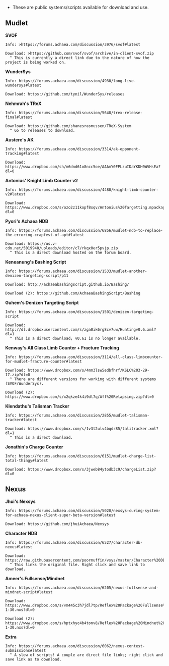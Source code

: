 * These are public systems/scripts available for download and use.

 ## Mudlet
  
  **SVOF**
  
    Info: >https://forums.achaea.com/discussion/3976/svof#latest
  
    Download: >https://github.com/svof/svof/archive/in-client-svof.zip
      ^ This is currently a direct link due to the nature of how the project is being worked on.
  
  **WunderSys**
  
    Info: https://forums.achaea.com/discussion/4930/long-live-wundersys#latest
  
    Download: https://github.com/tynil/WunderSys/releases
  
  **Nehmrah's TReX**
  
    Info: https://forums.achaea.com/discussion/5648/trex-release-final#latest
  
    Download: https://github.com/shanesrasmussen/TReX-System
      ^ Go to releases to download.
 
   **Austere's AK**
  
    Info: https://forums.achaea.com/discussion/3314/ak-opponent-tracking#latest
  
    Download: https://www.dropbox.com/sh/m6dnd61o8ncc5oe/AAAmY0FPLzuIDaYKDH0WVHsEa?dl=0
    
  **Antonius' Knight Limb Counter v2**
  
    Info: https://forums.achaea.com/discussion/4480/knight-limb-counter-v2#latest
  
    Download: https://www.dropbox.com/s/ozo2z11kopf8xqv/Antonius%20Targetting.mpackage.zip?dl=0
  
  **Pyori's Achaea NDB**
  
    Info: https://forums.achaea.com/discussion/6856/mudlet-ndb-to-replace-the-erroring-crapfest-of-apt#latest
  
    Download: https://us.v-cdn.net/5019940/uploads/editor/c7/rkqx0er5pvjp.zip
      ^ This is a direct download hosted on the forum board.
	
  **Keneanung's Bashing Script**
  
    Info: https://forums.achaea.com/discussion/1533/mudlet-another-denizen-targeting-script/p11
  
    Download: http://achaeabashingscript.github.io/Bashing/
  
    Download (2): https://github.com/AchaeaBashingScript/Bashing
  
  **Guhem's Denizen Targeting Script**
  
    Info: https://forums.achaea.com/discussion/1501/denizen-targeting-script
  
    Download: http://dl.dropboxusercontent.com/s/zga0ik6rg8cv7uw/Huntingv0.6.xml?dl=1
      ^ This is a direct download; v0.61 is no longer available.
      
  **Kenway's All Class Limb Counter + Fracture Tracking**
  
    Info: https://forums.achaea.com/discussion/3114/all-class-limbcounter-for-mudlet-fracture-counter#latest
  
    Download: https://www.dropbox.com/s/4mm3lsw5edbfhrf/KSLC%203-29-17.zip?dl=0
      ^ There are different versions for working with different systems (SVOF/WunderSys).
  
    Download (2): https://www.dropbox.com/s/x2qkze4k4i9dl7q/Aff%20Relapsing.zip?dl=0
  
  **Klendathu's Talisman Tracker**
  
    Info: https://forums.achaea.com/discussion/2855/mudlet-talisman-tracker#latest
  
    Download: https://www.dropbox.com/s/1v3t2ulv4bqdr85/talitracker.xml?dl=1
      ^ This is a direct download.
  
  **Jonathin's Charge Counter**
  
    Info: https://forums.achaea.com/discussion/6151/mudlet-charge-list-total-thingy#latest
  
    Download: https://www.dropbox.com/s/3jweb84ytodb3c9/chargeList.zip?dl=0
    
## Nexus

  **Jhui's Nexsys**
  
    Info: https://forums.achaea.com/discussion/5020/nexsys-curing-system-for-achaea-nexus-client-super-beta-version#latest
  
    Download: https://github.com/jhuiAchaea/Nexsys
  
  **Character NDB**
  
    Info: https://forums.achaea.com/discussion/6527/character-db-nexus#latest
  
    Download: https://raw.githubusercontent.com/poormuffin/vsys/master/Character%20DB.nxs
      ^ This links the original file. Right click and save link to download.
	
  **Ameer's Fullsense/Mindnet**
  
    Info: https://forums.achaea.com/discussion/6205/nexus-fullsense-and-mindnet-script#latest
  
    Download: https://www.dropbox.com/s/vm445c3h7jdl7tp/Reflex%20Package%20Fullsense%202018-1-30.nxs?dl=0
  
    Download (2): https://www.dropbox.com/s/hptxhyc4b4tonv8/Reflex%20Package%20Mindnet%202018-1-30.nxs?dl=0
  
  **Extra**
  
    Info: https://forums.achaea.com/discussion/6062/nexus-contest-submissions#latest
      ^ A slew of scripts! A couple are direct file links; right click and save link as to download.
